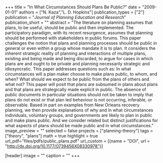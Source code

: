 +++
title = "In What Circumstances Should Plans Be Public?"
date = "2009-01-01"
authors = ["N. Kaza","L. D. Hopkins"]
publication_types = ["2"]
publication = "_Journal of Planning Education and Research_"
publication_short = ""
abstract = "The literature on planning assumes that plans, to be useful, should be public and then implemented. The participatory paradigm, with its recent resurgence, assumes that planning should be performed with stakeholders in public forums. This paper challenges the notion that plans and planning processes should be public in general or even within a group whose mandate it is to plan. It considers the inherent strategic reality of planning and interactions of multiple plans, existing and being made and being discarded, to argue for cases in which plans are and ought to be private and planning necessarily strategic and idiosyncratic. This paper addresses questions such as: In what circumstances will a plan maker choose to make plans public, to whom, and when? What should we expect to be public from the plans of others and what not? This paper will posit that plans are subsumed in plans about plans and that plans are strategically made explicit in public. The absence of public documents in particular situations should not be taken to imply that plans do not exist or that plan led behaviour is not occurring, inferable, or observable. Based in part on examples from New Orleans recovery planning, we then provide explanations of why and in what circumstances individuals, voluntary groups, and governments are likely to plan in public and make plans public. And we consider related but distinct justifications for what aspects of plans should be made public and in what circumstances."
image_preview = ""
selected = false
projects = ["planning-theory"]
tags = ["theory", "plans"]
math = true
highlight = true
url_pdf="files/pdfs/public_plans.pdf"
url_custom = [{name = "DOI", url = "http://dx.doi.org/10.1177/0739456X08330978"}]

[header]
image = ""
caption = ""
+++

